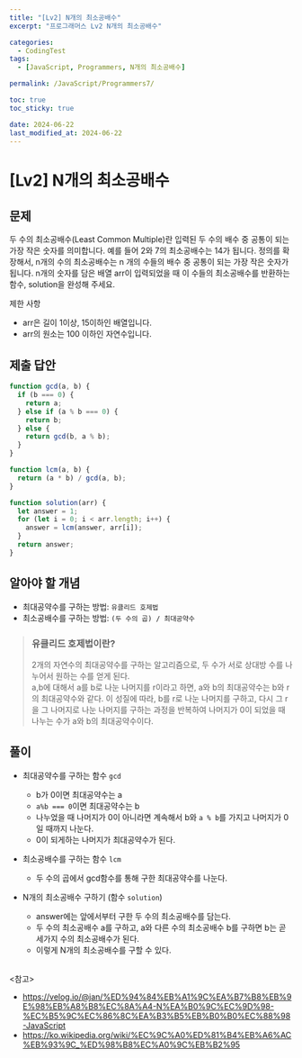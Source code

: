 ```yaml
---
title: "[Lv2] N개의 최소공배수"
excerpt: "프로그래머스 Lv2 N개의 최소공배수"

categories:
  - CodingTest
tags:
  - [JavaScript, Programmers, N개의 최소공배수]

permalink: /JavaScript/Programmers7/

toc: true
toc_sticky: true

date: 2024-06-22
last_modified_at: 2024-06-22
---
```


# [Lv2] N개의 최소공배수

## 문제

두 수의 최소공배수(Least Common Multiple)란 입력된 두 수의 배수 중 공통이 되는 가장 작은 숫자를 의미합니다. 예를 들어 2와 7의 최소공배수는 14가 됩니다. 정의를 확장해서, n개의 수의 최소공배수는 n 개의 수들의 배수 중 공통이 되는 가장 작은 숫자가 됩니다. n개의 숫자를 담은 배열 arr이 입력되었을 때 이 수들의 최소공배수를 반환하는 함수, solution을 완성해 주세요.

제한 사항

- arr은 길이 1이상, 15이하인 배열입니다.
- arr의 원소는 100 이하인 자연수입니다.

## 제출 답안

```js
function gcd(a, b) {
  if (b === 0) {
    return a;
  } else if (a % b === 0) {
    return b;
  } else {
    return gcd(b, a % b);
  }
}

function lcm(a, b) {
  return (a * b) / gcd(a, b);
}

function solution(arr) {
  let answer = 1;
  for (let i = 0; i < arr.length; i++) {
    answer = lcm(answer, arr[i]);
  }
  return answer;
}
```

## 알아야 할 개념

- 최대공약수를 구하는 방법: `유클리드 호제법`
- 최소공배수를 구하는 방법: `(두 수의 곱) / 최대공약수`

> ### 유클리드 호제법이란?
>
> 2개의 자연수의 최대공약수를 구하는 알고리즘으로, 두 수가 서로 상대방 수를 나누어서 원하는 수를 얻게 된다. <br/>
> a,b에 대해서 a를 b로 나눈 나머지를 r이라고 하면, a와 b의 최대공약수는 b와 r의 최대공약수와 같다. 이 성질에 따라, b를 r로 나눈 나머지를 구하고, 다시 그 r을 그 나머지로 나눈 나머지를 구하는 과정을 반복하여 나머지가 0이 되었을 때 나누는 수가 a와 b의 최대공약수이다.

## 풀이

- 최대공약수를 구하는 함수 `gcd`

  - b가 0이면 최대공약수는 a
  - `a%b === 0`이면 최대공약수는 b
  - 나누었을 때 나머지가 0이 아니라면 계속해서 b와 `a % b`를 가지고 나머지가 0일 때까지 나눈다.
  - 0이 되게하는 나머지가 최대공약수가 된다.

- 최소공배수를 구하는 함수 `lcm`

  - 두 수의 곱에서 gcd함수를 통해 구한 최대공약수를 나눈다.

- N개의 최소공배수 구하기 (함수 `solution`)
  - answer에는 앞에서부터 구한 두 수의 최소공배수를 담는다.
  - 두 수의 최소공배수 a를 구하고, a와 다른 수의 최소공배수 b를 구하면 b는 곧 세가지 수의 최소공배수가 된다.
  - 이렇게 N개의 최소공배수를 구할 수 있다.

<br/>
<참고>

- https://velog.io/@jan/%ED%94%84%EB%A1%9C%EA%B7%B8%EB%9E%98%EB%A8%B8%EC%8A%A4-N%EA%B0%9C%EC%9D%98-%EC%B5%9C%EC%86%8C%EA%B3%B5%EB%B0%B0%EC%88%98-JavaScript
- https://ko.wikipedia.org/wiki/%EC%9C%A0%ED%81%B4%EB%A6%AC%EB%93%9C_%ED%98%B8%EC%A0%9C%EB%B2%95
